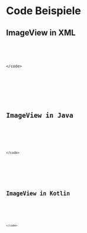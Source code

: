 # Code Beispiele


## ImageView in XML <!-- .element: class="fragment semi-fade-out shrink" style="" -->
<pre>
    <code data-trim data-noescape data-line-numbers="1|2|3|4|5|6|7">
        <script type="text/template">
<ImageView
    android:id="@+id/imageView"
    android:layout_width="wrap_content"
    android:layout_height="wrap_content"
    android:src="@drawable/example_image"
    android:contentDescription="Beispielbild"
    android:scaleType="centerCrop" />
        </script>
    </code>
</pre> <!-- .element: class="fragment r-frame" style="" -->


## ImageView in Java <!-- .element: class="fragment semi-fade-out shrink" style="" -->
<pre>
    <code data-trim data-noescape data-line-numbers="5|7-9|11-14|">
        <script type="text/template">
import android.os.Bundle;
import android.widget.ImageView;
import androidx.appcompat.app.AppCompatActivity;
 
public class MainActivity extends AppCompatActivity {
    @Override
    protected void onCreate(Bundle savedInstanceState) {
        super.onCreate(savedInstanceState);
        setContentView(R.layout.activity_main);
 
        ImageView imageView = findViewById(R.id.imageView);
        imageView.setImageResource(R.drawable.example_image);
        imageView.setScaleType(ImageView.ScaleType.CENTER_CROP);
        imageView.setContentDescription("Beispielbild");
    }
}
        </script>
    </code>
</pre> <!-- .element: class="fragment r-frame" style="" -->


## ImageView in Kotlin <!-- .element: class="fragment semi-fade-out shrink" style="" -->
<pre>
    <code data-trim data-noescape data-line-numbers="5|6-8|10-13|">
        <script type="text/template">
import android.widget.ImageView
import androidx.appcompat.app.AppCompatActivity
import android.os.Bundle
 
class MainActivity : AppCompatActivity() {
    override fun onCreate(savedInstanceState: Bundle?) {
        super.onCreate(savedInstanceState)
        setContentView(R.layout.activity_main)
 
        val imageView: ImageView = findViewById(R.id.imageView)
        imageView.setImageResource(R.drawable.example_image)
        imageView.scaleType = ImageView.ScaleType.CENTER_CROP
        imageView.contentDescription = "Beispielbild"
    }
}
        </script>
    </code>
</pre> <!-- .element: class="fragment r-frame" style="" -->